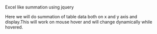 Excel like summation using jquery 

Here we will do summation of table data both on x and y axis and display.This will work on mouse hover and will change dynamically while hovered.
 
